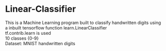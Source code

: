 # Linear-Classifier
This is a Machine Learning program built to classify handwritten digits using a inbuilt tensorflow function learn.LinearClassifier  
tf.contrib.learn is used  
10 classes {0-9}  
Dataset: MNIST handwritten digits
